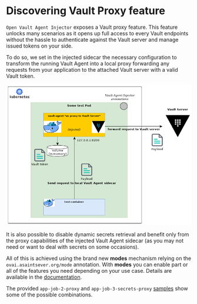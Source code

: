 # Discovering Vault Proxy feature

`Open Vault Agent Injector` exposes a Vault proxy feature. This feature unlocks many scenarios as it opens up full access to every Vault endpoints without the hassle to authenticate against the Vault server and manage issued tokens on your side.

To do so, we set in the injected sidecar the necessary configuration to transform the running Vault Agent into a local proxy forwarding any requests from your application to the attached Vault server with a valid Vault token.

![](vault-proxy.png)

It is also possible to disable dynamic secrets retrieval and benefit only from the proxy capabilities of the injected Vault Agent sidecar (as you may not need or want to deal with secrets on some occasions).

All of this is achieved using the brand new **modes** mechanism relying on the `ovai.asaintsever.org/mode` annotation. With **modes** you can enable part or all of the features you need depending on your use case. Details are available in the [documentation](../Usage.md#modes).

The provided `app-job-2-proxy` and `app-job-3-secrets-proxy` [samples](https://github.com/asaintsever/open-vault-agent-injector/blob/master/samples) show some of the possible combinations.
